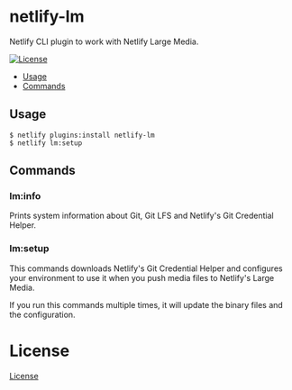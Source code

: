 netlify-lm
==========

Netlify CLI plugin to work with Netlify Large Media.

[![License](https://img.shields.io/npm/l/netlify-lm.svg)](https://github.com/netlify/netlify-lm-plugin/blob/master/package.json)

* [Usage](#usage)
* [Commands](#commands)

## Usage

```sh-session
$ netlify plugins:install netlify-lm
$ netlify lm:setup
```

## Commands

### lm:info

Prints system information about Git, Git LFS and Netlify's Git Credential Helper.

### lm:setup

This commands downloads Netlify's Git Credential Helper and configures
your environment to use it when you push media files to Netlify's Large Media.

If you run this commands multiple times, it will update the binary files and the configuration.

# License

[License](LICENSE)
